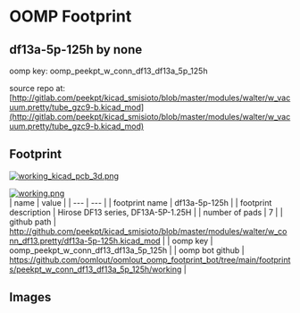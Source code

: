 # OOMP Footprint  
## df13a-5p-125h  by none  
  
oomp key: oomp_peekpt_w_conn_df13_df13a_5p_125h  
  
source repo at: [http://gitlab.com/peekpt/kicad_smisioto/blob/master/modules/walter/w_vacuum.pretty/tube_gzc9-b.kicad_mod](http://gitlab.com/peekpt/kicad_smisioto/blob/master/modules/walter/w_vacuum.pretty/tube_gzc9-b.kicad_mod)  
## Footprint  
  
[![working_kicad_pcb_3d.png](working_kicad_pcb_3d_600.png)](working_kicad_pcb_3d.png)  
  
[![working.png](working_600.png)](working.png)  
| name | value | 
| --- | --- | 
| footprint name | df13a-5p-125h | 
| footprint description | Hirose DF13 series, DF13A-5P-1.25H | 
| number of pads | 7 | 
| github path | http://github.com/peekpt/kicad_smisioto/blob/master/modules/walter/w_conn_df13.pretty/df13a-5p-125h.kicad_mod | 
| oomp key | oomp_peekpt_w_conn_df13_df13a_5p_125h | 
| oomp bot github | https://github.com/oomlout/oomlout_oomp_footprint_bot/tree/main/footprints/peekpt_w_conn_df13_df13a_5p_125h/working | 
## Images  
